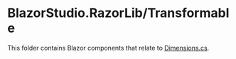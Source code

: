 ﻿# BlazorStudio.RazorLib/Transformable

This folder contains Blazor components that relate
to [Dimensions.cs](/BlazorStudio.ClassLib/UserInterface/Dimensions.cs).